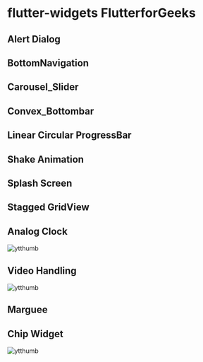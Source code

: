 # flutter-widgets FlutterforGeeks
## Alert Dialog

## BottomNavigation

## Carousel_Slider

## Convex_Bottombar

## Linear Circular ProgressBar

## Shake Animation

## Splash Screen

## Stagged GridView

## Analog Clock
![ytthumb](https://github.com/WhiteListai-in/flutter-widgets/assets/20355674/cc1070fa-17b9-41ca-83fc-0cd564e36616)

## Video Handling 
![ytthumb](https://github.com/WhiteListai-in/flutter-widgets/assets/20355674/9859f8b7-b59b-46d2-91b6-9bd86ebe23fa)

## Marguee

## Chip Widget
![ytthumb](https://github.com/WhiteListai-in/flutter-widgets/assets/20355674/ee37504a-f53e-4101-866b-1476ef441d46)
